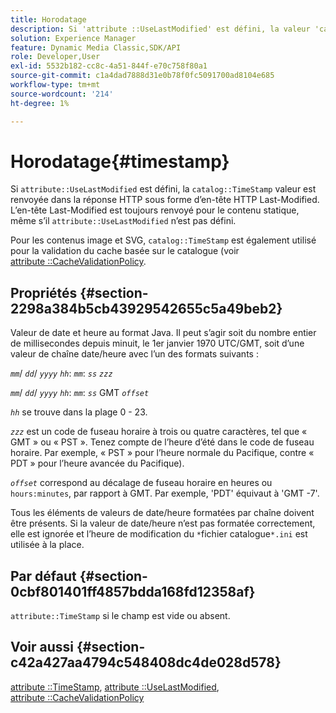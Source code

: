 ```yaml
---
title: Horodatage
description: Si 'attribute ::UseLastModified' est défini, la valeur 'catalog ::TimeStamp' est renvoyée dans la réponse HTTP en tant qu’en-tête HTTP Last-Modified.
solution: Experience Manager
feature: Dynamic Media Classic,SDK/API
role: Developer,User
exl-id: 5532b182-cc8c-4a51-844f-e70c758f80a1
source-git-commit: c1a4dad7888d31e0b78f0fc5091700ad8104e685
workflow-type: tm+mt
source-wordcount: '214'
ht-degree: 1%

---
```


# Horodatage{#timestamp}

Si `attribute::UseLastModified` est défini, la `catalog::TimeStamp` valeur est renvoyée dans la réponse HTTP sous forme d’en-tête HTTP Last-Modified. L’en-tête Last-Modified est toujours renvoyé pour le contenu statique, même s’il `attribute::UseLastModified` n’est pas défini.

Pour les contenus image et SVG, `catalog::TimeStamp` est également utilisé pour la validation du cache basée sur le catalogue (voir [attribute ::CacheValidationPolicy](/help/aem-is-ir-api/is-api/image-catalog/image-serving-api-ref/c-image-catalog-reference/c-attributes-reference/r-cachevalidationpolicy.md).

## Propriétés {#section-2298a384b5cb43929542655c5a49beb2}

Valeur de date et heure au format Java. Il peut s’agir soit du nombre entier de millisecondes depuis minuit, le 1er janvier 1970 UTC/GMT, soit d’une valeur de chaîne date/heure avec l’un des formats suivants :

*`mm`*/ *`dd`*/ *`yyyy`* *`hh`*: *`mm`*: *`ss`* *`zzz`*

*`mm`*/ *`dd`*/ *`yyyy`* *`hh`*: *`mm`*: *`ss`* GMT *`offset`*

*`hh`* se trouve dans la plage 0 - 23.

*`zzz`* est un code de fuseau horaire à trois ou quatre caractères, tel que « GMT » ou « PST ». Tenez compte de l’heure d’été dans le code de fuseau horaire. Par exemple, « PST » pour l’heure normale du Pacifique, contre « PDT » pour l’heure avancée du Pacifique).

*`offset`* correspond au décalage de fuseau horaire en heures ou `hours:minutes`, par rapport à GMT. Par exemple, &#39;PDT&#39; équivaut à &#39;GMT -7&#39;.

Tous les éléments de valeurs de date/heure formatées par chaîne doivent être présents. Si la valeur de date/heure n’est pas formatée correctement, elle est ignorée et l’heure de modification du `*`fichier catalogue`*.ini` est utilisée à la place.

## Par défaut {#section-0cbf801401ff4857bdda168fd12358af}

`attribute::TimeStamp` si le champ est vide ou absent.

## Voir aussi {#section-c42a427aa4794c548408dc4de028d578}

[attribute ::TimeStamp](../../../../../../is-api/image-catalog/image-serving-api-ref/c-image-catalog-reference/c-attributes-reference/r-timestamp.md#reference-4213c599a64942ee8cb9d80696b08296), [attribute ::UseLastModified](../../../../../../is-api/image-catalog/image-serving-api-ref/c-image-catalog-reference/c-attributes-reference/r-uselastmodified.md#reference-73ecc421e6864a38aec5a4775f06b8e8), [attribute ::CacheValidationPolicy](../../../../../../is-api/image-catalog/image-serving-api-ref/c-image-catalog-reference/c-attributes-reference/r-cachevalidationpolicy.md#reference-e55e52fd749041718a9af69fa2027b57)
